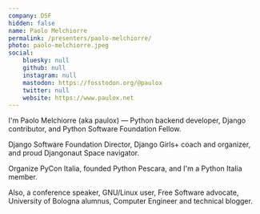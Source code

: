 ```yaml
---
company: DSF
hidden: false
name: Paolo Melchiorre
permalink: /presenters/paolo-melchiorre/
photo: paolo-melchiorre.jpeg
social:
    bluesky: null
    github: null
    instagram: null
    mastodon: https://fosstodon.org/@paulox
    twitter: null
    website: https://www.paulox.net
---
```


I'm Paolo Melchiorre (aka paulox) — Python backend developer, Django contributor, and Python Software Foundation Fellow.

Django Software Foundation Director, Django Girls+ coach and organizer, and proud Djangonaut Space navigator.

Organize PyCon Italia, founded Python Pescara, and I'm a Python Italia member.

Also, a conference speaker, GNU/Linux user, Free Software advocate, University of Bologna alumnus, Computer Engineer and technical blogger.
